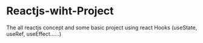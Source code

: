 # Reactjs-wiht-Project
The all reactjs concept and some basic project using react Hooks (useState, useRef, useEffect......)
